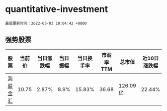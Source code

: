 # quantitative-investment

`最后更新时间：2022-03-03 10:04:42 +0800`

## 强势股票

|股票|当前价|当日涨跌幅|当日振幅|当日换手率|市盈率TTM|总市值|近10日涨跌幅|
|----|----|----|----|----|----|----|----|
|[海联金汇](https://xueqiu.com/S/SZ002537)|10.75|2.87%|8.9%|15.83%|36.68|126.09亿|22.44%|
